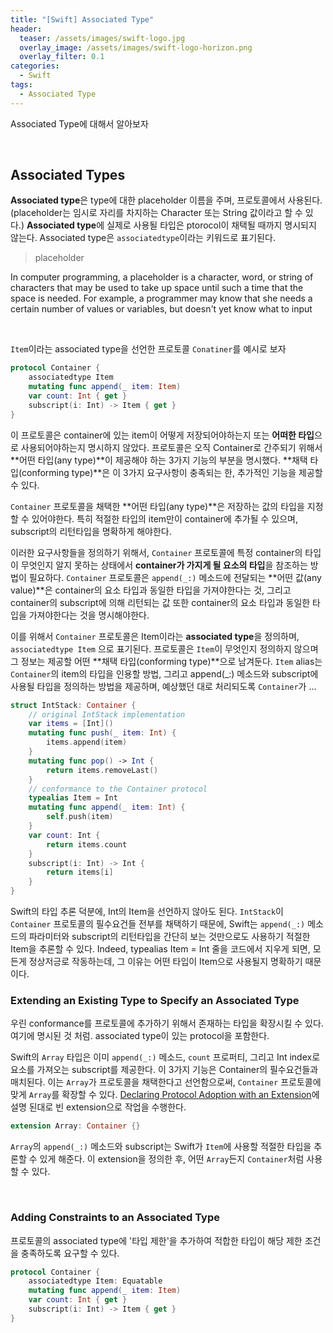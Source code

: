 ```yaml
---
title: "[Swift] Associated Type"
header:
  teaser: /assets/images/swift-logo.jpg
  overlay_image: /assets/images/swift-logo-horizon.png
  overlay_filter: 0.1
categories:
  - Swift
tags:
  - Associated Type
---
```


Associated Type에 대해서 알아보자

<br>

## Associated Types

**Associated type**은 type에 대한 placeholder 이름을 주며, 프로토콜에서 사용된다. (placeholder는 임시로 자리를 차지하는 Character 또는 String 값이라고 할 수 있다.) **Associated type**에 실제로 사용될 타입은 ptorocol이 채택될 때까지 명시되지 않는다. Associated type은 `associatedtype`이라는 키워드로 표기된다.

> placeholder

In computer programming, a placeholder is a character, word, or string of characters that may be used to take up space until such a time that the space is needed. For example, a programmer may know that she needs a certain number of values or variables, but doesn't yet know what to input

<br>

`Item`이라는 associated type을 선언한 프로토콜 `Conatiner`를 예시로 보자

```swift
protocol Container {
    associatedtype Item
    mutating func append(_ item: Item)
    var count: Int { get }
    subscript(i: Int) -> Item { get }
}
```

이 프로토콜은 container에 있는 item이 어떻게 저장되어야하는지 또는 **어떠한 타입**으로 사용되어야하는지 명시하지 않았다. 프로토콜은 오직 Container로 간주되기 위해서 **어떤 타입(any type)**이 제공해야 하는 3가지 기능의 부분을 명시했다. **채택 타입(conforming type)**은 이 3가지 요구사항이 충족되는 한, 추가적인 기능을 제공할 수 있다.

`Container` 프로토콜을 채택한 **어떤 타입(any type)**은 저장하는 값의 타입을 지정할 수 있어야한다. 특히 적절한 타입의 item만이 container에 추가될 수 있으며, subscript의 리턴타입을 명확하게 해야한다. 

이러한 요구사항들을 정의하기 위해서, `Container` 프로토콜에 특정 container의 타입이 무엇인지 알지 못하는 상태에서 **container가 가지게 될 요소의 타입**을 참조하는 방법이 필요하다. `Container` 프로토콜은 `append(_:)` 메소드에 전달되는 **어떤 값(any value)**은 container의 요소 타입과 동일한 타입을 가져야한다는 것, 그리고 container의 subscript에 의해 리턴되는 값 또한 container의 요소 타입과 동일한 타입을 가져야한다는 것을 명시해야한다.

이를 위해서 `Container` 프로토콜은 Item이라는 **associated type**을 정의하며, `associatedtype Item` 으로 표기된다. 프로토콜은 `Item`이 무엇인지 정의하지 않으며 그 정보는 제공할 어떤 **채택 타입(conforming type)**으로 남겨둔다. `Item` alias는 `Container`의 item의 타입을 인용할 방법, 그리고 append(_:) 메소드와 subscript에 사용될 타입을 정의하는 방법을 제공하며, 예상했던 대로 처리되도록 `Container`가 ...

```swift
struct IntStack: Container {
    // original IntStack implementation
    var items = [Int]()
    mutating func push(_ item: Int) {
        items.append(item)
    }
    mutating func pop() -> Int {
        return items.removeLast()
    }
    // conformance to the Container protocol
    typealias Item = Int
    mutating func append(_ item: Int) {
        self.push(item)
    }
    var count: Int {
        return items.count
    }
    subscript(i: Int) -> Int {
        return items[i]
    }
}
```

Swift의 타입 추론 덕분에, Int의 Item을 선언하지 않아도 된다. `IntStack`이 `Container` 프로토콜의 필수요건들 전부를 채택하기 때문에, Swift는 `append(_:)` 메소드의 파라미터와 subscript의 리턴타입을 간단히 보는 것만으로도 사용하기 적절한 Item을 추론할 수 있다. Indeed, typealias Item = Int 줄을 코드에서 지우게 되면, 모든게 정상저긍로 작동하는데, 그 이유는 어떤 타입이 Item으로 사용될지 명확하기 때문이다.



### Extending an Existing Type to Specify an Associated Type

우린 conformance를 프로토콜에 추가하기 위해서 존재하는 타입을 확장시킬 수 있다. 여기에 명시된 것 처럼. associated type이 있는 protocol을 포함한다.

Swift의 `Array` 타입은 이미 `append(_:)` 메소드, `count` 프로퍼티, 그리고 Int index로 요소를 가져오는 subscript를 제공한다. 이 3가지 기능은 Container의 필수요건들과 매치된다. 이는 `Array`가 프로토콜을 채택한다고 선언함으로써, `Container` 프로토콜에 맞게 `Array`를 확장할 수 있다. [Declaring Protocol Adoption with an Extension](https://docs.swift.org/swift-book/LanguageGuide/Protocols.html#ID278)에 설명 된대로 빈 extension으로 작업을 수행한다.

```swift
extension Array: Container {}
```

`Array`의 `append(_:)` 메소드와 subscript는 Swift가 `Item`에 사용할 적절한 타입을 추론할 수 있게 해준다. 이 extension을 정의한 후, 어떤 `Array`든지 `Container`처럼 사용할 수 있다.

<br>

### Adding Constraints to an Associated Type

프로토콜의 associated type에 '타입 제한'을 추가하여 적합한 타입이 해당 제한 조건을 충족하도록 요구할 수 있다.

```swift
protocol Container {
    associatedtype Item: Equatable
    mutating func append(_ item: Item)
    var count: Int { get }
    subscript(i: Int) -> Item { get }
}
```